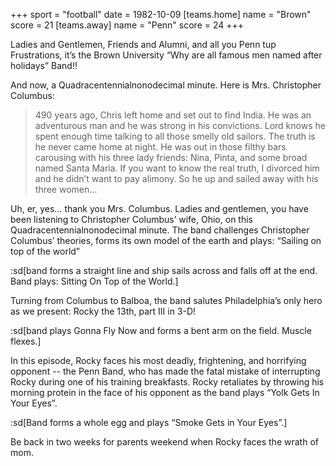 +++
sport = "football"
date = 1982-10-09
[teams.home]
name = "Brown"
score = 21
[teams.away]
name = "Penn"
score = 24
+++

Ladies and Gentlemen, Friends and Alumni, and all you Penn tup Frustrations, it’s the Brown University “Why are all famous men named after holidays” Band!!

And now, a Quadracentennialnonodecimal minute. Here is Mrs. Christopher Columbus:

> 490 years ago, Chris left home and set out to find India. He was an adventurous man and he was strong in his convictions. Lord knows he spent enough time talking to all those smelly old sailors. The truth is he never came home at night. He was out in those filthy bars carousing with his three lady friends: Nina, Pinta, and some broad named Santa Maria. If you want to know the real truth, I divorced him and he didn’t want to pay alimony. So he up and sailed away with his three women…

Uh, er, yes… thank you Mrs. Columbus. Ladies and gentlemen, you have been listening to Christopher Columbus’ wife, Ohio, on this Quadracentennialnonodecimal minute. The band challenges Christopher Columbus’ theories, forms its own model of the earth and plays: “Sailing on top of the world”

:sd[band forms a straight line and ship sails across and falls off at the end. Band plays: Sitting On Top of the World.]

Turning from Columbus to Balboa, the band salutes Philadelphia’s only hero as we present: Rocky the 13th, part III in 3-D!

:sd[band plays Gonna Fly Now and forms a bent arm on the field. Muscle flexes.]

In this episode, Rocky faces his most deadly, frightening, and horrifying opponent -- the Penn Band, who has made the fatal mistake of interrupting Rocky during one of his training breakfasts. Rocky retaliates by throwing his morning protein in the face of his opponent as the band plays “Yolk Gets In Your Eyes”.

:sd[Band forms a whole egg and plays “Smoke Gets in Your Eyes”.]

Be back in two weeks for parents weekend when Rocky faces the wrath of mom.
